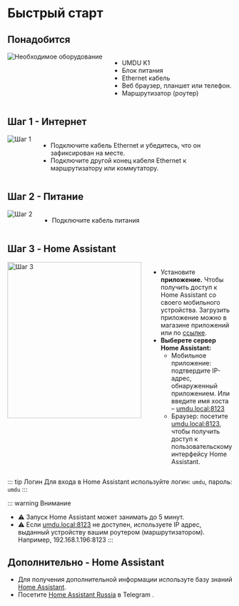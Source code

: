 # Быстрый старт

## Понадобится

<div style="display: flex; align-items: flex-start; gap: 20px;">
  <div style="flex-shrink: 0;">
    <img src="https://docs.umdu.ru/wp-content/uploads/2024/04/set.gif" alt="Необходимое оборудование">
  </div>
  <div>
    <ul>
      <li>UMDU K1</li>
      <li>Блок питания</li>
      <li>Ethernet кабель</li>
      <li>Веб браузер, планшет или телефон.</li>
      <li>Маршрутизатор (роутер)</li>
    </ul>
  </div>
</div>

## Шаг 1 - Интернет

<div style="display: flex; align-items: flex-start; gap: 20px;">
  <div style="flex-shrink: 0;">
    <img src="https://docs.umdu.ru/wp-content/uploads/2024/04/step1.gif" alt="Шаг 1">
  </div>
  <div>
    <ul>
      <li>Подключите кабель Ethernet и убедитесь, что он зафиксирован на месте.</li>
      <li>Подключите другой конец кабеля Ethernet к маршрутизатору или коммутатору.</li>
    </ul>
  </div>
</div>

## Шаг 2 - Питание

<div style="display: flex; align-items: flex-start; gap: 20px;">
  <div style="flex-shrink: 0;">
    <img src="https://docs.umdu.ru/wp-content/uploads/2024/04/step2.gif" alt="Шаг 2">
  </div>
  <div>
    <ul>
      <li>Подключите кабель питания</li>
    </ul>
  </div>
</div>

## Шаг 3 - Home Assistant

<div style="display: flex; align-items: flex-start; gap: 20px;">
  <div style="flex-shrink: 0; width: 300px; height: 350px; overflow: hidden;">
    <img src="https://docs.umdu.ru/wp-content/uploads/2024/04/HA.webp" alt="Шаг 3" style="width: 100%; height: 100%; object-fit: cover; object-position: center;">
  </div>
  <div>
    <ul>
      <li>Установите <strong>приложение.</strong>  
          Чтобы получить доступ к Home Assistant со своего мобильного устройства. Загрузить приложение можно в магазине приложений или по <a href="https://companion.home-assistant.io/">ссылке</a>.</li>
      <li><strong>Выберете сервер Home Assistant:</strong>
        <ul>
          <li>Мобильное приложение: подтвердите IP-адрес, обнаруженный приложением. Или введите имя хоста – <a href="http://umdu.local:8123">umdu.local:8123</a></li>
          <li>Браузер: посетите <a href="http://umdu.local:8123">umdu.local:8123</a>, чтобы получить доступ к пользовательскому интерфейсу Home Assistant.</li>
        </ul>
      </li>
    </ul>
  </div>
</div>

::: tip Логин
 Для входа в Home Assistant используйте логин: `umdu`, пароль: `umdu`
:::

::: warning Внимание
- ⚠️ Запуск Home Assistant может занимать до 5 минут.
- ⚠️ Если <a href="http://umdu.local:8123">umdu.local:8123</a> не доступен, используете IP адрес, выданный устройству вашим роутером (маршрутизатором). Например, 192.168.1.196:8123
:::

## Дополнительно - Home Assistant

- Для получения дополнительной информации используте базу знаний [Home Assistant](https://www.home-assistant.io/getting-started/).
- Посетите [Home Assistant Russia](https://t.me/homeassistant_russia) в Telegram .
